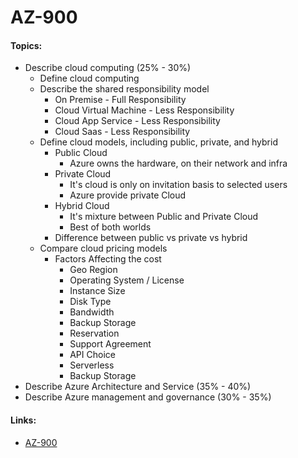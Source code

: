 # AZ-900

#### Topics:
- Describe cloud computing (25% - 30%)
  - Define cloud computing
  - Describe the shared responsibility model
    - On Premise - Full Responsibility
    - Cloud Virtual Machine - Less Responsibility
    - Cloud App Service - Less Responsibility
    - Cloud Saas - Less Responsibility
  - Define cloud models, including public, private, and hybrid
    - Public Cloud
      - Azure owns the hardware, on their network and infra
    - Private Cloud
      - It's cloud is only on invitation basis to selected users
      - Azure provide private Cloud
    - Hybrid Cloud
      - It's mixture between Public and Private Cloud
      - Best of both worlds
    - Difference between public vs private vs hybrid
  - Compare cloud pricing models
    - Factors Affecting the cost
      - Geo Region
      - Operating System / License
      - Instance Size
      - Disk Type
      - Bandwidth
      - Backup Storage
      - Reservation
      - Support Agreement
      - API Choice
      - Serverless
      - Backup Storage
- Describe Azure Architecture and Service (35% - 40%)
- Describe Azure management and governance (30% - 35%)


#### Links:
 - [AZ-900](https://learn.microsoft.com/en-us/credentials/certifications/resources/study-guides/az-900)